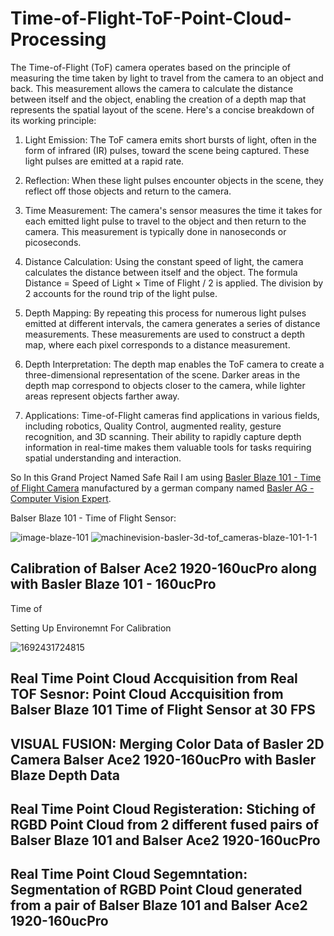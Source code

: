 # Time-of-Flight-ToF-Point-Cloud-Processing

The Time-of-Flight (ToF) camera operates based on the principle of measuring the time taken by light to travel from the camera to an object and back. This measurement allows the camera to calculate the distance between itself and the object, enabling the creation of a depth map that represents the spatial layout of the scene. Here's a concise breakdown of its working principle:

1. Light Emission: The ToF camera emits short bursts of light, often in the form of infrared (IR) pulses, toward the scene being captured. These light pulses are emitted at a rapid rate.

2. Reflection: When these light pulses encounter objects in the scene, they reflect off those objects and return to the camera.

3. Time Measurement: The camera's sensor measures the time it takes for each emitted light pulse to travel to the object and then return to the camera. This measurement is typically done in nanoseconds or picoseconds.

4. Distance Calculation: Using the constant speed of light, the camera calculates the distance between itself and the object. The formula Distance = Speed of Light × Time of Flight / 2 is applied. The division by 2 accounts for the round trip of the light pulse.

5. Depth Mapping: By repeating this process for numerous light pulses emitted at different intervals, the camera generates a series of distance measurements. These measurements are used to construct a depth map, where each pixel corresponds to a distance measurement.

6. Depth Interpretation: The depth map enables the ToF camera to create a three-dimensional representation of the scene. Darker areas in the depth map correspond to objects closer to the camera, while lighter areas represent objects farther away.

7. Applications: Time-of-Flight cameras find applications in various fields, including robotics, Quality Control, augmented reality, gesture recognition, and 3D scanning. Their ability to rapidly capture depth information in real-time makes them valuable tools for tasks requiring spatial understanding and interaction.

So In this Grand Project Named Safe Rail I am using [Basler Blaze 101 - Time of Flight Camera](https://www.baslerweb.com/en/products/cameras/3d-cameras/basler-blaze/blaze-101/) manufactured by a german company named [Basler AG - Computer Vision Expert](https://www.baslerweb.com/en/). 

Balser Blaze 101 - Time of Flight Sensor:

![image-blaze-101](https://github.com/SamiUddin-tech/Time-of-Flight-ToF-Point-Cloud-Processing/assets/81253183/65382601-424b-43d7-9a95-865ebd5bd013)
![machinevision-basler-3d-tof_cameras-blaze-101-1-1](https://github.com/SamiUddin-tech/Time-of-Flight-ToF-Point-Cloud-Processing/assets/81253183/2cd51403-e5f8-47e5-b917-5659c9b975fb)

## Calibration of Balser Ace2 1920-160ucPro along with Basler Blaze 101 - 160ucPro

Time of

Setting Up Environemnt For Calibration 

![1692431724815](https://github.com/SamiUddin-tech/Time-of-Flight-ToF-Point-Cloud-Processing/assets/81253183/f7357cc5-e46e-4086-a787-bf6f57817611)

## Real Time Point Cloud Accquisition from Real TOF Sesnor: Point Cloud Accquisition from Balser Blaze 101 Time of Flight Sensor at 30 FPS

## VISUAL FUSION: Merging Color Data of Basler 2D Camera Balser Ace2 1920-160ucPro with Basler Blaze Depth Data

## Real Time Point Cloud Registeration: Stiching of RGBD Point Cloud from 2 different fused pairs of Balser Blaze 101 and Balser Ace2 1920-160ucPro

## Real Time Point Cloud Segemntation: Segmentation of RGBD Point Cloud generated from a pair of Balser Blaze 101 and Balser Ace2 1920-160ucPro
